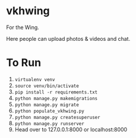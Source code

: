 # vkhwing
For the Wing.

Here people can upload photos & videos and chat. 


# To Run
1. `virtualenv venv`
2. `source venv/bin/activate`
3. `pip install -r requirements.txt`	
4. `python manage.py makemigrations`
5. `python manage.py migrate`
6. `python populate_vkhwing.py`
7. `python manage.py createsuperuser`
8. `python manage.py runserver`
9. Head over to 127.0.0.1:8000 or localhost:8000

